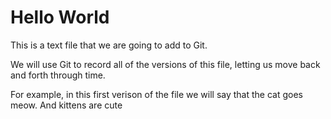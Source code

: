 # Hello World

This is a text file that we are going to add to Git.

We will use Git to record all of the versions of this file,
letting us move back and forth through time.

For example, in this first verison of the file we
will say that the cat goes meow. And kittens are cute
